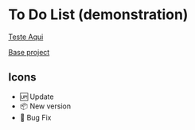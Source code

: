 # To Do List (demonstration)

[Teste Aqui](https://iglisson.github.io/todo-list/)

[Base project](https://github.com/fernandoleonid/mini-projetos-js/tree/master/07-todo-List)

## Icons 
- :up: Update
- :package: New version
- :bug: Bug Fix
